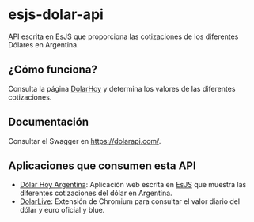 # esjs-dolar-api

API escrita en [EsJS](https://esjs.dev) que proporciona las cotizaciones de los diferentes Dólares en Argentina.

## ¿Cómo funciona?

Consulta la página [DolarHoy](https://dolarhoy.com/) y determina los valores de las diferentes cotizaciones. 

## Documentación

Consultar el Swagger en https://dolarapi.com/.

## Aplicaciones que consumen esta API

- [Dólar Hoy Argentina](https://app.dolarapi.com/): Aplicación web escrita en [EsJS](https://esjs.dev/) que muestra las diferentes cotizaciones del dólar en Argentina.
- [DolarLive](https://chrome.google.com/webstore/detail/dolarlive-cotizaci%C3%B3n-de-d/bkmobaaidlobcdldaegkbhhimicbdpcg?hl=es): Extensión de Chromium para consultar el valor diario del dólar y euro oficial y blue.
